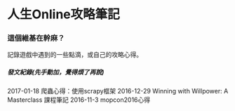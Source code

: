 人生Online攻略筆記
======

### 這個維基在幹麻？
記錄遊戲中遇到的一些點滴，或自己的攻略心得。

##### 發文紀錄(先手動加，覺得煩了再說)
2017-01-18  爬蟲心得：使用scrapy框架
2016-12-29  Winning with Willpower: A Masterclass 課程筆記
2016-11-3   mopcon2016心得
